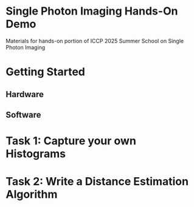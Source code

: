 # Single Photon Imaging Hands-On Demo
Materials for hands-on portion of ICCP 2025 Summer School on Single Photon Imaging

# Getting Started

## Hardware

## Software

# Task 1: Capture your own Histograms

# Task 2: Write a Distance Estimation Algorithm